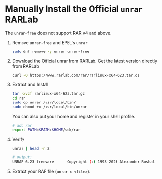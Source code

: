 # Manually Install the Official `unrar` RARLab

The `unrar-free` does not support RAR v4 and above.

1. Remove `unrar-free` and EPEL's `unrar`

    ```bash
    sudo dnf remove -y unrar unrar-free

    ```
2. Download the Official unrar from RARLab. Get the latest version directly from RARLab

    ```bash
    curl -O https://www.rarlab.com/rar/rarlinux-x64-623.tar.gz

    ```

3. Extract and Install
    ```bash
    tar -xvzf rarlinux-x64-623.tar.gz
    cd rar
    sudo cp unrar /usr/local/bin/
    sudo chmod +x /usr/local/bin/unrar

    ```

    You can also put your home and register in your shell profile.
    ```bash
    # add rar
    export PATH=$PATH:$HOME/sdk/rar

    ```

4. Verify
    ```bash
    unrar | head -n 2

    # output:
    UNRAR 6.23 freeware      Copyright (c) 1993-2023 Alexander Roshal

    ```

5. Extract your RAR file (`unrar x <file>`).